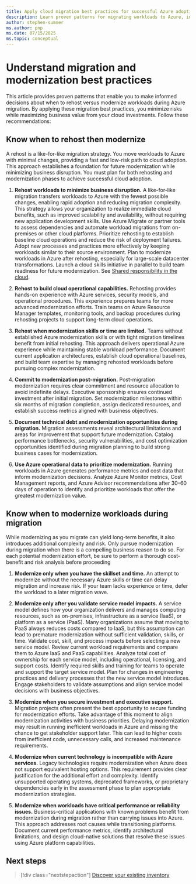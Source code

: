 ```yaml
---
title: Apply cloud migration best practices for successful Azure adoption
description: Learn proven patterns for migrating workloads to Azure, including when to rehost versus modernize, and how to minimize risk while maximizing business value.
author: stephen-sumner
ms.author: pnp
ms.date: 07/15/2025
ms.topic: conceptual
---
```


# Understand migration and modernization best practices

This article provides proven patterns that enable you to make informed decisions about when to rehost versus modernize workloads during Azure migration. By applying these migration best practices, you minimize risks while maximizing business value from your cloud investments. Follow these recommendations:

## Know when to rehost then modernize

A rehost is a like-for-like migration strategy. You move workloads to Azure with minimal changes, providing a fast and low-risk path to cloud adoption. This approach establishes a foundation for future modernization while minimizing business disruption. You must plan for both rehosting and modernization phases to achieve successful cloud adoption.

1. **Rehost workloads to minimize business disruption.** A like-for-like migration transfers workloads to Azure with the fewest possible changes, enabling rapid adoption and reducing migration complexity. This strategy allows your organization to realize immediate cloud benefits, such as improved scalability and availability, without requiring new application development skills. Use Azure Migrate or partner tools to assess dependencies and automate workload migrations from on-premises or other cloud platforms. Prioritize rehosting to establish baseline cloud operations and reduce the risk of deployment failures. Adopt new processes and practices more effectively by keeping workloads similar to their source environment. Plan to modernize workloads in Azure after rehosting, especially for large-scale datacenter transformations. Launch a cloud skills initiative in parallel to build team readiness for future modernization. See [Shared responsibility in the cloud](/azure/security/fundamentals/shared-responsibility).

2. **Rehost to build cloud operational capabilities.** Rehosting provides hands-on experience with Azure services, security models, and operational procedures. This experience prepares teams for more advanced modernization efforts. Train teams on Azure Resource Manager templates, monitoring tools, and backup procedures during rehosting projects to support long-term cloud operations.

3. **Rehost when modernization skills or time are limited.** Teams without established Azure modernization skills or with tight migration timelines benefit from initial rehosting. This approach delivers operational Azure experience while maintaining stable workload performance. Document current application architectures, establish cloud operational baselines, and build team expertise by managing rehosted workloads before pursuing complex modernization.

4. **Commit to modernization post-migration.** Post-migration modernization requires clear commitment and resource allocation to avoid indefinite delays. Executive sponsorship ensures continued investment after initial migration. Set modernization milestones within six months of migration completion, assign dedicated resources, and establish success metrics aligned with business objectives.

5. **Document technical debt and modernization opportunities during migration.** Migration assessments reveal architectural limitations and areas for improvement that support future modernization. Catalog performance bottlenecks, security vulnerabilities, and cost optimization opportunities identified during migration planning to build strong business cases for modernization.

6. **Use Azure operational data to prioritize modernization.** Running workloads in Azure generates performance metrics and cost data that inform modernization decisions. Analyze Azure Monitor metrics, Cost Management reports, and Azure Advisor recommendations after 30–60 days of operation to identify and prioritize workloads that offer the greatest modernization value.

## Know when to modernize workloads during migration

While modernizing as you migrate can yield long-term benefits, it also introduces additional complexity and risk. Only pursue modernization during migration when there is a compelling business reason to do so. For each potential modernization effort, be sure to perform a thorough cost-benefit and risk analysis before proceeding

1. **Modernize only when you have the skillset and time.** An attempt to modernize without the necessary Azure skills or time can delay migration and increase risk. If your team lacks experience or time, defer the workload to a later migration wave.

1. **Modernize only after you validate service model impacts.** A service model defines how your organization delivers and manages computing resources, such as on-premises, infrastructure as a service (IaaS), or platform as a service (PaaS). Many organizations assume that moving to PaaS always reduces costs compared to IaaS, but this assumption can lead to premature modernization without sufficient validation, skills, or time. Validate cost, skill, and process impacts before selecting a new service model. Review current workload requirements and compare them to Azure IaaS and PaaS capabilities. Analyze total cost of ownership for each service model, including operational, licensing, and support costs. Identify required skills and training for teams to operate and support the target service model. Plan for changes in engineering practices and delivery processes that the new service model introduces. Engage stakeholders to validate assumptions and align service model decisions with business objectives.

1. **Modernize when you secure investment and executive support.** Migration projects often present the best opportunity to secure funding for modernization efforts. Take advantage of this moment to align modernization activities with business priorities. Delaying modernization may result in running inefficient workloads in Azure and missing the chance to get stakeholder support later. This can lead to higher costs from inefficient code, unnecessary calls, and increased maintenance requirements.

1. **Modernize when current technology is incompatible with Azure services.** Legacy technologies require modernization when Azure does not support equivalent hosting options. This requirement provides clear justification for the additional effort and complexity. Identify unsupported operating systems, deprecated frameworks, or proprietary dependencies early in the assessment phase to plan appropriate modernization strategies.

1. **Modernize when workloads have critical performance or reliability issues.** Business-critical applications with known problems benefit from modernization during migration rather than carrying issues into Azure. This approach addresses root causes while transitioning platforms. Document current performance metrics, identify architectural limitations, and design cloud-native solutions that resolve these issues using Azure platform capabilities.

## Next steps

> [!div class="nextstepaction"]
> [Discover your existing inventory](./discovery-inventory.md)